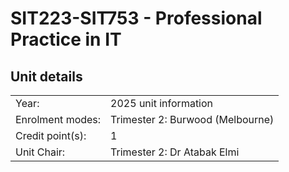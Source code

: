 <!DOCTYPE html>
<html>
<head>
  <title> Home </title>
  <link rel="stylesheet" type="text/css" media="screen" href="main.css"/>
</head>
<body>
  <h1>SIT223-SIT753 - Professional Practice in IT</h1>

  <h2>Unit details</h2>
  <table style="width:100%">
    <tr>
      <td>Year:</td>
      <td>2025 unit information</td>
    </tr>
    <tr>
      <td>Enrolment modes:</td>
      <td>Trimester 2: Burwood (Melbourne)</td>
    </tr>
    <tr>
      <td>Credit point(s):</td>
      <td>1</td>
    </tr>
    <tr>
      <td>Unit Chair:</td>
      <td>Trimester 2: Dr Atabak Elmi</td>
    </tr>
  </table>
</body>
</html>


